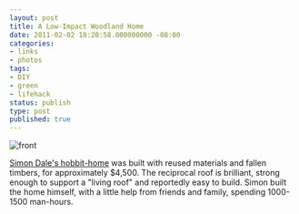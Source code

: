 ```yaml
---
layout: post
title: A Low-Impact Woodland Home
date: 2011-02-02 10:20:58.000000000 -08:00
categories:
- links
- photos
tags:
- DIY
- green
- lifehack
status: publish
type: post
published: true
---
```

![front](http://www.beingsomewhere.net/images/front.jpg)

[Simon Dale's hobbit-home](http://www.beingsomewhere.net/hobbit.htm) was built with reused materials and fallen timbers, for approximately $4,500. The reciprocal roof is brilliant, strong enough to support a "living roof" and reportedly easy to build. Simon built the home himself, with a little help from friends and family, spending 1000-1500 man-hours.
